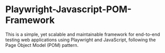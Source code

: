 # Playwright-Javascript-POM-Framework
This is a simple, yet scalable and maintainable framework for end-to-end testing web applications using Playwright and JavaScript, following the Page Object Model (POM) pattern.
